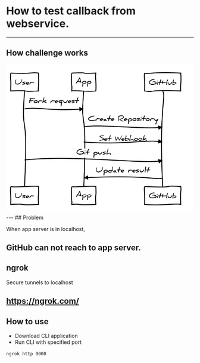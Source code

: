 # How to test callback from webservice.
---
## How challenge works

<img src="images/challenge-flow.svg" style="background-color:#fff;border:none;width:800px;">
---
## Problem

When app server is in localhost, 

GitHub can not reach to app server.
---
## ngrok

Secure tunnels to localhost

https://ngrok.com/
---
## How to use

- Download CLI application
- Run CLI with specified port

``` 
ngrok http 9000
```


